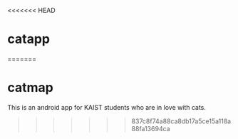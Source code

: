 <<<<<<< HEAD
# catapp
=======
# catmap

This is an android app for KAIST students who are in love with cats.
>>>>>>> 837c8f74a88ca8db17a5ce15a118a88fa13694ca
